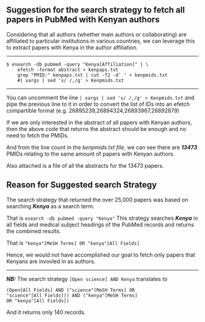 ## Suggestion for the search strategy to fetch all papers in PubMed with Kenyan authors 
Considering that all authors (whether main authors or collaborating) are affiliated to
particular institutions in various countries, we can leverage this to extract papers
with Kenya in the author affiliation.

----

```
$ esearch -db pubmed -query "Kenya[Affiliation]" | \
	efetch -format abstract > kenpaps.txt
	grep "PMID:" kenpaps.txt | cut -f2 -d' ' > kenpmids.txt
	#| xargs | sed 's/ /,/g' > Kenpmids.txt
```
---
You can uncomment the line ```| xargs | sed 's/ /,/g' > Kenpmids.txt``` and pipe the previous 
line to it in order to convert the list of IDs into an efetch compartible format 
(e.g. 26895239,26894324,26893967,26892879)

If we are only interested in the abstract of all papers with Kenyan authors, then the above
code that returns the abstract should be enough and no need to fetch the PMIDs.

And from the line count in the _kenpmids.txt file_, we can see there are ***13473*** PMIDs 
relating to the same amount of papers with Kenyan authors.

Also attached is a file of all the abstracts for the 13473 papers.

## Reason for Suggested search Strategy
The search strategy that returned the over 25,000 papers was based on searching ***Kenya*** as 
a search term.

That is 
 ```esearch -db pubmed -query "Kenya"```
This strategy searches ***Kenya*** in all fields and medical subject headings of the PubMed 
records and returns the combined results.

That is
 ```"kenya"[MeSH Terms] OR "kenya"[All Fields]```

Hence, we would not have accomplished our goal to fetch only papers that Kenyans are 
invovled in as authors.

---

***NB:*** 
The search strategy ```[Open science] AND Kenya``` translates to 

```
(Open[All Fields] AND ("science"[MeSH Terms] OR 
"science"[All Fields])) AND ("kenya"[MeSH Terms] 
OR "kenya"[All Fields])
```

And it returns only 140 records.
